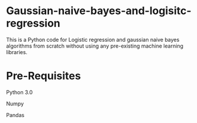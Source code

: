 # Gaussian-naive-bayes-and-logisitc-regression
This is a Python code for  Logistic regression and gaussian naive bayes algorithms from scratch without using any pre-existing machine learning libraries.
# Pre-Requisites

Python 3.0

Numpy

Pandas
